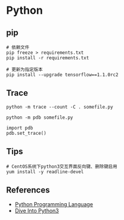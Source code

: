 # Python

## pip

```
# 依赖文件
pip freeze > requirements.txt
pip install -r requirements.txt

# 更新为指定版本
pip install --upgrade tensorflow==1.1.0rc2
```

## Trace

```
python -m trace --count -C . somefile.py

python -m pdb somefile.py
```

```
import pdb
pdb.set_trace()
```

## Tips

```
# CentOS系统下python3交互界面反向键、删除键启用
yum install -y readline-devel
```

## References

+ [Python Programming Language](https://www.geeksforgeeks.org/python-programming-language/)
+ [Dive Into Python3](http://bigsec.net/b52/dive-into-python3/index.html)

